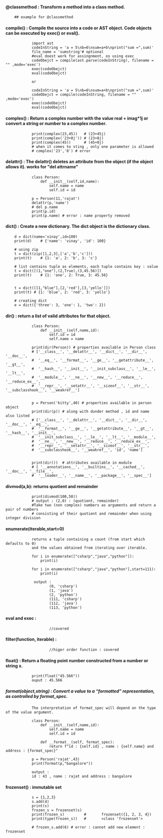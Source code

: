 #### @classmethod : Transform a method into a class method. 

        ## example for @classmethod
        
        
#### compile() : Compile the source into a code or AST object. Code objects can be executed by exec() or eval().

                import ast
                codeInString = 'a = 5\nb=6\nsum=a+b\nprint("sum =",sum)'
                file_name = 'sumstring'# optional
                #eval doest work for assingnment, os using exec
                codeObejct = compile(ast.parse(codeInString), filename = "" ,mode='exec')
                exec(codeObejct)
                eval(codeObejct)

                or
                
                codeInString = 'a = 5\nb=6\nsum=a+b\nprint("sum =",sum)'
                codeObejct = compile(codeInString, filename = "" ,mode='exec')
                exec(codeObejct)
                eval(codeObejct)


#### complex() : Return a complex number with the value real + imag*1j or convert a string or number to a complex number. 
       
                
                print(complex(23,45))   # (23+45j)
                print(complex('23+8j')) # (23+8j)
                print(complex(45))      # (45+0j)
                # when it comes to sting , only one parameter is allowed
                # complex('23','8') # error
                
                
#### delattr() :  The delattr() deletes an attribute from the object (if the object allows it). works for "del attrname"

                class Person:
                    def __init__(self,id,name):
                        self.name = name
                        self.id = id

                p = Person(11,'rajat')
                delattr(p,'name')
                # del p.name
                print(p.id)
                print(p.name) # error : name property removed
     
     
#### dict() : Create a new dictionary. The dict object is the dictionary class.

        d = dict(name='vinay',id=100)
        print(d)    # {'name': 'vinay', 'id': 100}

        # using zip
        t = dict(zip([1,2,3],['a','b','c']))
        print(t)    # {1: 'a', 2: 'b', 3: 'c'}

        # list contains tuple as elements, each tuple contains key : value
        t = dict([(1,"one"),(2,True),(3,45.56)])
        print(t)    # {1: 'one', 2: True, 3: 45.56}


        t = dict([[1,"blue"],[2,'red'],[3,'yello']])
        print(t) # {1: 'blue', 2: 'red', 3: 'yello'}

        # creating dict
        e = dict({'three': 3, 'one': 1, 'two': 2})
                

#### dir() :  return a list of valid attributes for that object.

                class Person:
                    def __init__(self,name,id):
                        self.id = id
                        self.name = name

                print(dir(Person)) # properties available in Person class
                # ['__class__', '__delattr__', '__dict__', '__dir__', '__doc__',
                #  '__eq__', '__format__', '__ge__', '__getattribute__', '__gt__',
                #  '__hash__', '__init__', '__init_subclass__', '__le__', '__lt__',
                #  '__module__', '__ne__', '__new__', '__reduce__', '__reduce_ex__',
                #  '__repr__', '__setattr__', '__sizeof__', '__str__', '__subclasshook__', '__weakref__']


                p = Person('kitty',40) # properties available in person object
                print(dir(p)) # along with dunder method , id and name also listed
                # ['__class__', '__delattr__', '__dict__', '__dir__', '__doc__', '__eq__',
                #  '__format__', '__ge__', '__getattribute__', '__gt__', '__hash__', '__init__',
                #  '__init_subclass__', '__le__', '__lt__', '__module__',
                #  '__ne__', '__new__', '__reduce__', '__reduce_ex__',
                #  '__repr__', '__setattr__', '__sizeof__', '__str__',
                #  '__subclasshook__', '__weakref__', 'id', 'name']


                print(dir())  # attributes available in module
                # [ '__annotations__', '__builtins__', '__cached__', '__doc__', '__file__', 
                #  '__loader__', '__name__', '__package__', '__spec__']


#### divmod(a,b): returns quotient and remainder

                print(divmod(100,50))
                # output : (2,0) : (quotient, remainder)
                #Take two (non complex) numbers as arguments and return a pair of numbers
                # consisting of their quotient and remainder when using integer division
                
#### enumerate(iterable,start=0)

                returns a tuple containing a count (from start which defaults to 0) 
                and the values obtained from iterating over iterable.

                for i in enumerate(["csharp","java","python"]):
                    print(i)

                for i in enumerate(["csharp","java","python"],start=111):
                    print(i)

                 output : 
                        (0, 'csharp')
                        (1, 'java')
                        (2, 'python')
                        (111, 'csharp')
                        (112, 'java')
                        (113, 'python')
                        
                        
#### eval and exec : 

                        //covered 
                        

####  filter(function, iterable) : 
                        
                        //higer order function : covered
                        
                        
#### float() : Return a floating point number constructed from a number or string x.

                print(float("45.566"))
                ouput : 45.566


##### format(object,string) : Convert a value to a “formatted” representation, as controlled by format_spec. 
                        
                The interpretation of format_spec will depend on the type of the value argument.

                class Person:
                    def __init__(self,name,id):
                        self.name = name
                        self.id = id

                    def __format__(self, format_spec):
                        return f"id : {self.id} , name : {self.name} and address : {format_spec}"

                p = Person('rajat',43)
                print(format(p,"bangalore"))
                
                output : 
                id : 43 , name : rajat and address : bangalore


#### frozenset()  : immutable set

                s = {1,2,3}
                s.add(4)
                print(s)
                frozen_s = frozenset(s)
                print(frozen_s)         #       frozenset({1, 2, 3, 4})
                print(type(frozen_s))   #       <class 'frozenset'>
                
                # frozen_s.add(6) # error : cannot add new element : frozenset

#### 
